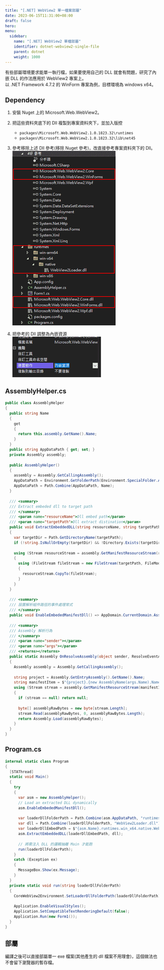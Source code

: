 ```yaml
---
title: "[.NET] WebView2 單一檔案部屬"
date: 2023-06-15T11:31:00+08:00
draft: false
hero: 
menu:
  sidebar:
    name: "[.NET] WebView2 單檔部屬"
    identifier: dotnet-webview2-single-file
    parent: dotnet
    weight: 1000
---
```

有些部屬環境要求能單一執行檔，如果要使用自己的 DLL 就會有問題，研究了內嵌 DLL 的作法應用於 WebView2 專案上。  
以 .NET Framework 4.7.2 的 WinForm 專案為例，目標環境為 windows x64。
## Dependency
1. 安裝 Nuget 上的 Microsoft.Web.WebView2。
2. 把這些資料夾底下的 Dll 複製到專案資料夾下，並加入版控
    - `packages\Microsoft.Web.WebView2.1.0.1823.32\runtimes`
    - `packages\Microsoft.Web.WebView2.1.0.1823.32\lib\net45`  
3. 參考移除上述 Dll 參考(移除 Nuget 參考)，改直接參考專案資料夾下的 Dll。  
    ![參考](./reference.png)

4. 把參考的 Dll 調整為內嵌資源  
    ![參考](./embed.png)
## AssemblyHelper.cs
```c#
public class AssemblyHelper
{
  public string Name
  {
    get
    {
      return this.assembly.GetName().Name;
    }
  }
  public string AppDataPath { get; set; }
  private Assembly assembly;

  public AssemblyHelper()
  {
    assembly = Assembly.GetCallingAssembly();
    AppDataPath = Environment.GetFolderPath(Environment.SpecialFolder.ApplicationData);
    AppDataPath = Path.Combine(AppDataPath, Name);
  }

  /// <summary>
  /// Extract embeded dll to target path
  /// </summary>
  /// <param name="resourceName">Dll embed path</param>
  /// <param name="targetPath">Dll extract distination</param>
  public void ExtractEmbeddedDLL(string resourceName, string targetPath)
  {
    var targetDir = Path.GetDirectoryName(targetPath);
    if (!string.IsNullOrEmpty(targetDir) && !Directory.Exists(targetDir)) Directory.CreateDirectory(targetDir);

    using (Stream resourceStream = assembly.GetManifestResourceStream(resourceName))
    {
      using (FileStream fileStream = new FileStream(targetPath, FileMode.Create))
      {
        resourceStream.CopyTo(fileStream);
      }
    }
  }

  /// <summary>
  /// 設置解析組件路徑的事件處理常式
  /// </summary>
  public void EnableEmbededManifestDll() => AppDomain.CurrentDomain.AssemblyResolve += OnResolveAssembly;
  
  /// <summary>
  /// Assembly 解析行為
  /// </summary>
  /// <param name="sender"></param>
  /// <param name="args"></param>
  /// <returns></returns>
  public static Assembly OnResolveAssembly(object sender, ResolveEventArgs args)
  {
    Assembly assembly = Assembly.GetCallingAssembly();

    string project = Assembly.GetEntryAssembly().GetName().Name;
    string manifestItem = $"{project}.{new AssemblyName(args.Name).Name}.dll";
    using (Stream stream = assembly.GetManifestResourceStream(manifestItem))
    {
      if (stream == null) return null;

      byte[] assemblyRawBytes = new byte[stream.Length];
      stream.Read(assemblyRawBytes, 0, assemblyRawBytes.Length);
      return Assembly.Load(assemblyRawBytes);
    }
  }
}
```
## Program.cs
```C#
internal static class Program
{
  [STAThread]
  static void Main()
  {
    try
    {
      var asm = new AssemblyHelper();
      // Load an extracted DLL dynamically
      asm.EnableEmbededManifestDll();

      var loaderDllFolderPath = Path.Combine(asm.AppDataPath, "runtimes\\win-x64\\native");
      var dll = Path.Combine(loaderDllFolderPath, "WebView2Loader.dll");
      var loaderDllEmbedPath = $"{asm.Name}.runtimes.win_x64.native.WebView2Loader.dll";
      asm.ExtractEmbeddedDLL(loaderDllEmbedPath, dll);

      // 將需注入 DLL 的邏輯抽離 Main 才能跑
      run(loaderDllFolderPath);
    }
    catch (Exception ex)
    {
      MessageBox.Show(ex.Message);
    }
  }
  private static void run(string loaderDllFolderPath)
  {
    CoreWebView2Environment.SetLoaderDllFolderPath(loaderDllFolderPath);

    Application.EnableVisualStyles();
    Application.SetCompatibleTextRenderingDefault(false);
    Application.Run(new Form1());
  }
}
```
## 部屬
編譯之後可以直接部屬單一 exe 檔案(其他產生的 dll 檔案不用理會)，這個做法也不會留下瀏覽器的暫存檔。